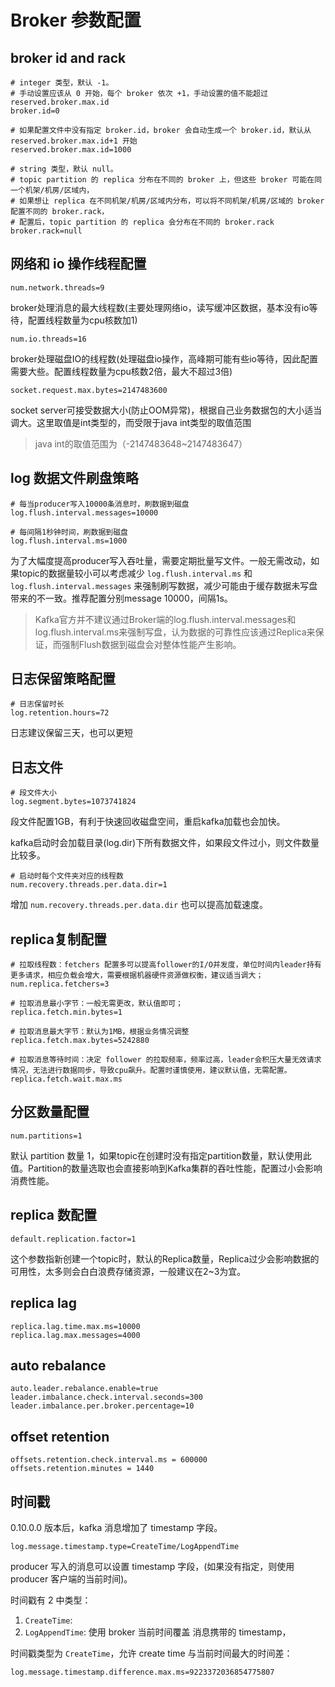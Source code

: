 # Broker 参数配置

## broker id and rack

    # integer 类型，默认 -1。
    # 手动设置应该从 0 开始，每个 broker 依次 +1，手动设置的值不能超过 reserved.broker.max.id
    broker.id=0

    # 如果配置文件中没有指定 broker.id，broker 会自动生成一个 broker.id，默认从 reserved.broker.max.id+1 开始
    reserved.broker.max.id=1000

    # string 类型，默认 null。
    # topic partition 的 replica 分布在不同的 broker 上，但这些 broker 可能在同一个机架/机房/区域内，
    # 如果想让 replica 在不同机架/机房/区域内分布，可以将不同机架/机房/区域的 broker 配置不同的 broker.rack，
    # 配置后，topic partition 的 replica 会分布在不同的 broker.rack
    broker.rack=null

## 网络和 io 操作线程配置

    num.network.threads=9

broker处理消息的最大线程数(主要处理网络io，读写缓冲区数据，基本没有io等待，配置线程数量为cpu核数加1)

    num.io.threads=16

broker处理磁盘IO的线程数(处理磁盘io操作，高峰期可能有些io等待，因此配置需要大些。配置线程数量为cpu核数2倍，最大不超过3倍)

    socket.request.max.bytes=2147483600

socket server可接受数据大小(防止OOM异常)，根据自己业务数据包的大小适当调大。这里取值是int类型的，而受限于java int类型的取值范围

> java int的取值范围为（-2147483648~2147483647）

## log 数据文件刷盘策略

    # 每当producer写入10000条消息时，刷数据到磁盘
    log.flush.interval.messages=10000

    # 每间隔1秒钟时间，刷数据到磁盘
    log.flush.interval.ms=1000

为了大幅度提高producer写入吞吐量，需要定期批量写文件。一般无需改动，如果topic的数据量较小可以考虑减少 `log.flush.interval.ms` 和 `log.flush.interval.messages` 来强制刷写数据，减少可能由于缓存数据未写盘带来的不一致。推荐配置分别message 10000，间隔1s。

> Kafka官方并不建议通过Broker端的log.flush.interval.messages和log.flush.interval.ms来强制写盘，认为数据的可靠性应该通过Replica来保证，而强制Flush数据到磁盘会对整体性能产生影响。

## 日志保留策略配置

    # 日志保留时长
    log.retention.hours=72

日志建议保留三天，也可以更短

## 日志文件

    # 段文件大小
    log.segment.bytes=1073741824

段文件配置1GB，有利于快速回收磁盘空间，重启kafka加载也会加快。

kafka启动时会加载目录(log.dir)下所有数据文件，如果段文件过小，则文件数量比较多。

    # 启动时每个文件夹对应的线程数
    num.recovery.threads.per.data.dir=1

增加 `num.recovery.threads.per.data.dir` 也可以提高加载速度。

## replica复制配置

    # 拉取线程数：fetchers 配置多可以提高follower的I/O并发度，单位时间内leader持有更多请求，相应负载会增大，需要根据机器硬件资源做权衡，建议适当调大；
    num.replica.fetchers=3

    # 拉取消息最小字节：一般无需更改，默认值即可；
    replica.fetch.min.bytes=1

    # 拉取消息最大字节：默认为1MB，根据业务情况调整
    replica.fetch.max.bytes=5242880

    # 拉取消息等待时间：决定 follower 的拉取频率，频率过高，leader会积压大量无效请求情况，无法进行数据同步，导致cpu飙升。配置时谨慎使用，建议默认值，无需配置。
    replica.fetch.wait.max.ms

## 分区数量配置

    num.partitions=1

默认 partition 数量 1，如果topic在创建时没有指定partition数量，默认使用此值。Partition的数量选取也会直接影响到Kafka集群的吞吐性能，配置过小会影响消费性能。

## replica 数配置

    default.replication.factor=1

这个参数指新创建一个topic时，默认的Replica数量，Replica过少会影响数据的可用性，太多则会白白浪费存储资源，一般建议在2~3为宜。

## replica lag

    replica.lag.time.max.ms=10000
    replica.lag.max.messages=4000

## auto rebalance

    auto.leader.rebalance.enable=true
    leader.imbalance.check.interval.seconds=300
    leader.imbalance.per.broker.percentage=10

## offset retention

    offsets.retention.check.interval.ms = 600000
    offsets.retention.minutes = 1440

## 时间戳

0.10.0.0 版本后，kafka 消息增加了 timestamp 字段。

    log.message.timestamp.type=CreateTime/LogAppendTime

producer 写入的消息可以设置 timestamp 字段，(如果没有指定，则使用 producer 客户端的当前时间)。

时间戳有 2 中类型：

1. `CreateTime`: 
2. `LogAppendTime`: 使用 broker 当前时间覆盖 消息携带的 timestamp，

时间戳类型为 `CreateTime`，允许 create time 与当前时间最大的时间差：

    log.message.timestamp.difference.max.ms=9223372036854775807
